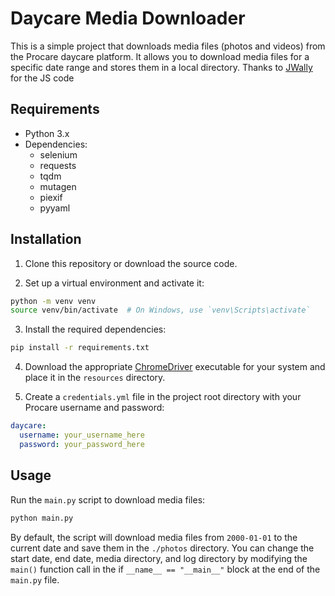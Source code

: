 # Daycare Media Downloader

This is a simple project that downloads media files (photos and videos) from the Procare daycare platform. It allows you to download media files for a specific date range and stores them in a local directory. Thanks to [JWally](https://github.com/JWally/procare-media-downloader) for the JS code

## Requirements

- Python 3.x
- Dependencies:
  - selenium
  - requests
  - tqdm
  - mutagen
  - piexif
  - pyyaml

## Installation

1. Clone this repository or download the source code.

2. Set up a virtual environment and activate it:

```bash
python -m venv venv
source venv/bin/activate  # On Windows, use `venv\Scripts\activate`
```

3. Install the required dependencies:

```bash
pip install -r requirements.txt
```

4. Download the appropriate [ChromeDriver](https://chromedriver.chromium.org/downloads) executable for your system and place it in the `resources` directory.

5. Create a `credentials.yml` file in the project root directory with your Procare username and password:

```yaml
daycare:
  username: your_username_here
  password: your_password_here
```

## Usage

Run the `main.py` script to download media files:

```bash
python main.py
```

By default, the script will download media files from `2000-01-01` to the current date and save them in the `./photos` directory. You can change the start date, end date, media directory, and log directory by modifying the `main()` function call in the if `__name__ == "__main__"` block at the end of the `main.py` file.

